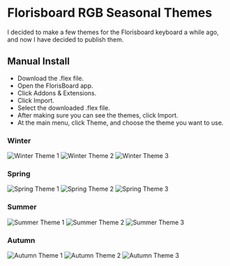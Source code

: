 # Florisboard RGB Seasonal Themes

I decided to make a few themes for the Florisboard keyboard a while ago, and now I have decided to publish them.

## Manual Install
- Download the .flex file.
- Open the FlorisBoard app.
- Click Addons & Extensions.
- Click Import.
- Select the downloaded .flex file.
- After making sure you can see the themes, click Import.
- At the main menu, click Theme, and choose the theme you want to use.

### Winter
![Winter Theme 1](https://github.com/GVivid/Florisboard_RGB_Seasonal_Themes/blob/main/assets/RGB%20Seasonal%20Winter1.jpg)
![Winter Theme 2](https://github.com/GVivid/Florisboard_RGB_Seasonal_Themes/blob/main/assets/RGB%20Seasonal%20Winter2.jpg)
![Winter Theme 3](https://github.com/GVivid/Florisboard_RGB_Seasonal_Themes/blob/main/assets/RGB%20Seasonal%20Winter3.jpg)

### Spring
![Spring Theme 1](https://github.com/GVivid/Florisboard_RGB_Seasonal_Themes/blob/main/assets/RGB%20Seasonal%20Spring1.jpg)
![Spring Theme 2](https://github.com/GVivid/Florisboard_RGB_Seasonal_Themes/blob/main/assets/RGB%20Seasonal%20Spring2.jpg)
![Spring Theme 3](https://github.com/GVivid/Florisboard_RGB_Seasonal_Themes/blob/main/assets/RGB%20Seasonal%20Spring3.jpg)

### Summer
![Summer Theme 1](https://github.com/GVivid/Florisboard_RGB_Seasonal_Themes/blob/main/assets/RGB%20Seasonal%20Summer1.jpg)
![Summer Theme 2](https://github.com/GVivid/Florisboard_RGB_Seasonal_Themes/blob/main/assets/RGB%20Seasonal%20Summer2.jpg)
![Summer Theme 3](https://github.com/GVivid/Florisboard_RGB_Seasonal_Themes/blob/main/assets/RGB%20Seasonal%20Summer3.jpg)

### Autumn
![Autumn Theme 1](https://github.com/GVivid/Florisboard_RGB_Seasonal_Themes/blob/main/assets/RGB%20Seasonal%20Autumn1.jpg)
![Autumn Theme 2](https://github.com/GVivid/Florisboard_RGB_Seasonal_Themes/blob/main/assets/RGB%20Seasonal%20Autumn2.jpg)
![Autumn Theme 3](https://github.com/GVivid/Florisboard_RGB_Seasonal_Themes/blob/main/assets/RGB%20Seasonal%20Autumn3.jpg)

